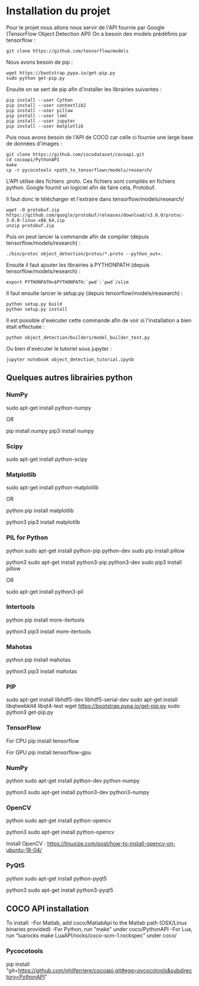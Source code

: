 # Installation du projet

Pour le projet nous allons nous servir de l'API fournie par Google (TensorFlow Object Detection API)
On a besoin des models prédéfinis par tensorflow :
```
git clone https://github.com/tensorflow/models
```

Nous avons besoin de pip :
```
wget https://bootstrap.pypa.io/get-pip.py
sudo python get-pip.py
```

Ensuite on se sert de pip afin d'installer les librairies suivantes :
```
pip install --user Cython
pip install --user contextlib2
pip install --user pillow
pip install --user lxml
pip install --user jupyter
pip install --user matplotlib
```

Puis nous avons besoin de l'API de COCO car celle ci fournie une large base de données d'images :
```
git clone https://github.com/cocodataset/cocoapi.git
cd cocoapi/PythonAPI
make
cp -r pycocotools <path_to_tensorflow>/models/research/
```

L'API utilise des fichiers .proto. Ces fichiers sont compilés en fichiers python.
Google fournit un logiciel afin de faire cela, Protobuf.

Il faut donc le télécharger et l'extraire dans tensorflow/models/research/
```
wget -O protobuf.zip https://github.com/google/protobuf/releases/download/v3.0.0/protoc-3.0.0-linux-x86_64.zip
unzip protobuf.zip
```

Puis on peut lancer la commande afin de compiler (depuis tensorflow/models/research) :
```
./bin/protoc object_detection/protos/*.proto --python_out=.
```

Ensuite il faut ajouter les librairies à PYTHONPATH (depuis tensorflow/models/research) :
```
export PYTHONPATH=$PYTHONPATH:`pwd`:`pwd`/slim
```

Il faut ensuite lancer le setup.py (depuis tensorflow/models/reasearch) :
```
python setup.py build
python setup.py install
```

Il est possible d'exécuter cette commande afin de voir si l'installation a bien était effectuée :
```
python object_detection/builders/model_builder_test.py
```

Ou bien d'exécuter le tutoriel sous jupyter :
```
jupyter notebook object_detection_tutorial.ipynb
```

## Quelques autres librairies python

### NumPy

sudo apt-get install python-numpy

OR

pip install numpy
pip3 install numpy

### Scipy

sudo apt-get install python-scipy

### Matplotlib

sudo apt-get install python-matplotlib

OR

python
pip install matplotlib

python3
pip3 install matplotlib

### PIL for Python

python
sudo apt-get install python-pip python-dev
sudo pip install pillow

python3
sudo apt-get install python3-pip python3-dev
sudo pip3 install pillow

OR

sudo apt-get install python3-pil

### Intertools

python
pip install more-itertools

python3
pip3 install more-itertools

### Mahotas

python
pip install mahotas

python3
pip3 install mahotas

### PIP

sudo apt-get install libhdf5-dev libhdf5-serial-dev
sudo apt-get install libqtwebkit4 libqt4-test
wget https://bootstrap.pypa.io/get-pip.py
sudo python3 get-pip.py

### TensorFlow

For CPU
pip install tensorflow

For GPU
pip install tensorflow-gpu

### NumPy

python
sudo apt-get install python-dev python-numpy

python3
sudo apt-get install python3-dev python3-numpy

### OpenCV

python
sudo apt-get install python-opencv

python3
sudo apt-get install python-opencv

Install OpenCV : https://linuxize.com/post/how-to-install-opencv-on-ubuntu-18-04/

### PyQt5

python
sudo apt-get install python-pyqt5

python3
sudo apt-get install python3-pyqt5

## COCO API installation

To install:
-For Matlab, add coco/MatlabApi to the Matlab path (OSX/Linux binaries provided)
-For Python, run "make" under coco/PythonAPI
-For Lua, run “luarocks make LuaAPI/rocks/coco-scm-1.rockspec” under coco/

### Pycocotools

pip install "git+https://github.com/philferriere/cocoapi.git#egg=pycocotools&subdirectory=PythonAPI"
